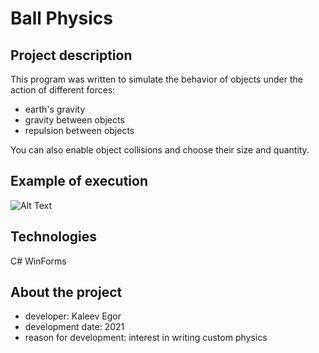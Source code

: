 # Ball Physics

## Project description

This program was written to simulate the behavior of objects under the action of different forces:
- earth's gravity
- gravity between objects
- repulsion between objects

You can also enable object collisions and choose their size and quantity.

## Example of execution
 
![Alt Text](balls.gif)

## Technologies

C# WinForms

## About the project

- developer: Kaleev Egor
- development date: 2021
- reason for development: interest in writing custom physics